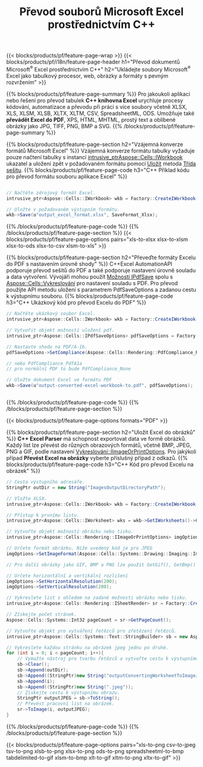 ﻿---
title: Převod souborů Microsoft Excel prostřednictvím C++ 
url: /cs/cpp/conversion/
description: Převeďte Excel XLS, XLSX, ODS, CSV do PDF, XPS, HTML, JPEG a dalších formátů pomocí několika řádků kódu C++.
---
{{< blocks/products/pf/feature-page-wrap >}}
{{< blocks/products/pf/i18n/feature-page-header h1="Převod dokumentů Microsoft<sup>&reg;</sup> Excel prostřednictvím C++" h2="Ukládejte soubory Microsoft<sup>&reg;</sup> Excel jako tabulkový procesor, web, obrázky a formáty s pevným rozvržením" >}}

{{% blocks/products/pf/feature-page-summary %}}
Pro jakoukoli aplikaci nebo řešení pro převod tabulek **C++ knihovna Excel** urychluje procesy kódování, automatizace a převodu při práci s více soubory včetně XLSX, XLS, XLSM, XLSB, XLTX, XLTM, CSV, SpreadsheetML, ODS. Umožňuje také **převádět Excel do PDF**, XPS, HTML, MHTML, prostý text a oblíbené obrázky jako JPG, TIFF, PNG, BMP a SVG.
{{% /blocks/products/pf/feature-page-summary %}}

{{% blocks/products/pf/feature-page-section h2="Vzájemná konverze formátů Microsoft Excel" %}}
Vzájemná konverze formátu tabulky vyžaduje pouze načtení tabulky s instancí [ intrusive_ptr<Aspose::Cells::IWorkbook>](https://apireference.aspose.com/cells/cpp/class/aspose.cells.i_workbook) ukazatel a uložení zpět v požadovaném formátu pomocí [Uložit](https://apireference.aspose.com/cells/cpp/class/aspose.cells.i_workbook#a9460f52a2dec8f4bf623a4905167d997) metoda [Třída sešitu](https://apireference.aspose.com/cells/cpp/class/aspose.cells.i_workbook).
{{% blocks/products/pf/feature-page-code h3="C++ Příklad kódu pro převod formátu souboru aplikace Excel" %}}

```cs

// Načtěte zdrojový formát Excel.
intrusive_ptr<Aspose::Cells::IWorkbook> wkb = Factory::CreateIWorkbook(u"src_excel_file.xls");

// Uložte v požadovaném výstupním formátu.
wkb->Save(u"output_excel_format.xlsx", SaveFormat_Xlsx);


```
{{% /blocks/products/pf/feature-page-code %}}
{{% /blocks/products/pf/feature-page-section %}}
{{< blocks/products/pf/feature-page-options pairs="xls-to-xlsx xlsx-to-xlsm xlsx-to-ods xlsx-to-csv xlsm-to-xls" >}}


{{% blocks/products/pf/feature-page-section h2="Převeďte formáty Excelu do PDF s nastavením úrovně shody" %}}
C++Excel AutomationAPI podporuje převod sešitů do PDF a také podporuje nastavení úrovně souladu a data vytvoření. Vývojáři mohou použít [Možnosti IPdfSave](https://apireference.aspose.com/cells/cpp/class/aspose.cells.i_pdf_save_options) spolu s [Aspose::Cells::Vykreslování](https://apireference.aspose.com/cells/cpp/namespace/aspose.cells.rendering) pro nastavení souladu s PDF. Pro převod použijte API metodu uložení s parametrem PdfSaveOptions a zadanou cestu k výstupnímu souboru. 
{{% blocks/products/pf/feature-page-code h3="C++ Ukázkový kód pro převod Excelu do PDF" %}}

```cs
// Načtěte ukázkový soubor Excel.
intrusive_ptr<Aspose::Cells::IWorkbook> wkb = Factory::CreateIWorkbook(u"sample-convert-excel-to.pdf");

// Vytvořit objekt možností uložení pdf.
intrusive_ptr<Aspose::Cells::IPdfSaveOptions> pdfSaveOptions = Factory::CreateIPdfSaveOptions();

// Nastavte shodu na PDF/A-1b.
pdfSaveOptions->SetCompliance(Aspose::Cells::Rendering::PdfCompliance_PdfA1b);

// nebo PdfCompliance_PdfA1a 
// pro normální PDF to bude PdfCompliance_None

// Uložte dokument Excel ve formátu PDF
wkb->Save(u"output-converted-excel-workbook-to.pdf", pdfSaveOptions);



```
{{% /blocks/products/pf/feature-page-code %}}
{{% /blocks/products/pf/feature-page-section %}}

{{< blocks/products/pf/feature-page-options formats="PDF" >}}

{{% blocks/products/pf/feature-page-section h2="Uložit Excel do obrázků" %}}
**C++ Excel Parser** má schopnost exportovat data ve formě obrázků. Každý list lze převést do různých obrazových formátů, včetně BMP, JPEG, PNG a GIF, podle nastavení [Vykreslování::IImageOrPrintOptions](https://apireference.aspose.com/cells/cpp/class/aspose.cells.rendering.i_image_or_print_options). Pro jakýkoli případ **Převést Excel na obrázky** vyberte příslušný případ z odkazů.
{{% blocks/products/pf/feature-page-code h3="C++ Kód pro převod Excelu na obrázek" %}}

```cs
// Cesta výstupního adresáře.
StringPtr outDir = new String("ImagesOutputDirectoryPath");

// Vložte XLSX.
intrusive_ptr<Aspose::Cells::IWorkbook> wkb = Factory::CreateIWorkbook(u"source-excel-file.xlsx");

// Přístup k prvnímu listu.
intrusive_ptr<Aspose::Cells::IWorksheet> wks = wkb->GetIWorksheets()->GetObjectByIndex(0);

// Vytvořte objekt možností obrázku nebo tisku.
intrusive_ptr<Aspose::Cells::Rendering::IImageOrPrintOptions> imgOptions = Factory::CreateIImageOrPrintOptions();

// Určete formát obrázku. Níže uvedený kód je pro JPEG
imgOptions->SetImageFormat(Aspose::Cells::Systems::Drawing::Imaging::ImageFormat::GetJpeg());

// Pro další obrázky jako GIF, BMP a PNG lze použít GetGif(), GetBmp() a GetPng() 

// Určete horizontální a vertikální rozlišení
imgOptions->SetHorizontalResolution(200);
imgOptions->SetVerticalResolution(200);

// Vykreslete list s ohledem na zadané možnosti obrázku nebo tisku.
intrusive_ptr<Aspose::Cells::Rendering::ISheetRender> sr = Factory::CreateISheetRender(wks, imgOptions);

// Získejte počet stránek.
Aspose::Cells::Systems::Int32 pageCount = sr->GetPageCount();

// Vytvořte objekt pro vytváření řetězců pro zřetězení řetězců.
intrusive_ptr<Aspose::Cells::Systems::Text::StringBuilder> sb = new Aspose::Cells::Systems::Text::StringBuilder();

// Vykreslete každou stránku na obrázek jpeg jednu po druhé.
for (int i = 0; i < pageCount; i++){
	// Vymažte nástroj pro tvorbu řetězců a vytvořte cestu k výstupnímu obrazu se zřetězením řetězců.
	sb->Clear();
	sb->Append(outDir);
	sb->Append((StringPtr)new String("outputConvertingWorksheetToImageJPEG_"));
	sb->Append(i);
	sb->Append((StringPtr)new String(".jpeg"));
	// Získejte cestu k výstupnímu obrazu.
	StringPtr outputJPEG = sb->ToString();
	// Převést pracovní list na obrázek.
	sr->ToImage(i, outputJPEG);
}

```
{{% /blocks/products/pf/feature-page-code %}}
{{% /blocks/products/pf/feature-page-section %}}

{{< blocks/products/pf/feature-page-options pairs="xls-to-png csv-to-jpeg tsv-to-png xlsb-to-png xlsx-to-png ods-to-png spreadsheetml-to-bmp tabdelimited-to-gif xlsm-to-bmp xlt-to-gif xltm-to-png xltx-to-gif" >}}